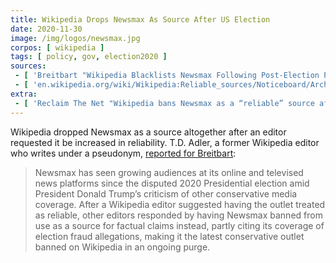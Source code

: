 ```yaml
---
title: Wikipedia Drops Newsmax As Source After US Election
date: 2020-11-30
image: /img/logos/newsmax.jpg
corpos: [ wikipedia ]
tags: [ policy, gov, election2020 ]
sources:
 - [ 'Breitbart "Wikipedia Blacklists Newsmax Following Post-Election Popularity Boost" by T.D. Adler (30 Nov 2020)', 'www.breitbart.com/tech/2020/11/30/wikipedia-blacklists-newsmax-following-post-election-popularity-boost/' ]
 - [ 'en.wikipedia.org/wiki/Wikipedia:Reliable_sources/Noticeboard/Archive_319#Newsmax', 'archive.is/9Pw6n' ]
extra:
 - [ 'Reclaim The Net "Wikipedia bans Newsmax as a “reliable” source after election coverage" by Didi Rankovic (2 Dec 2020)', 'reclaimthenet.org/wikipedia-drops-newsmax-as-a-reliable-source-after-election-coverage/' ]
---
```


Wikipedia dropped Newsmax as a source altogether after an editor requested it
be increased in reliability. T.D. Adler, a former Wikipedia editor who writes
under a pseudonym, [reported for
Breitbart](https://archive.is/hWv9J#selection-549.0-557.1):

> Newsmax has seen growing audiences at its online and televised news platforms
> since the disputed 2020 Presidential election amid President Donald Trump’s
> criticism of other conservative media coverage. After a Wikipedia editor
> suggested having the outlet treated as reliable, other editors responded by
> having Newsmax banned from use as a source for factual claims instead, partly
> citing its coverage of election fraud allegations, making it the latest
> conservative outlet banned on Wikipedia in an ongoing purge.
